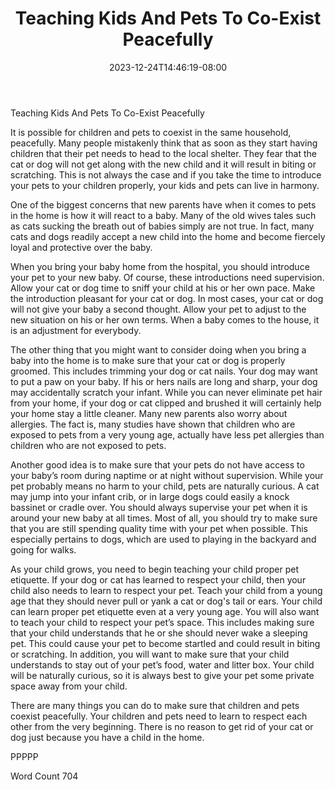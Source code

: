 ﻿---
title: "Teaching Kids And Pets To Co-Exist Peacefully"
date: 2023-12-24T14:46:19-08:00
description: "TXT Tips for Web Success"
featured_image: "/images/TXT.jpg"
tags: ["TXT"]
---

Teaching Kids And Pets To Co-Exist Peacefully

It is possible for children and pets to coexist in the same household, peacefully. Many people mistakenly think that as soon as they start having children that their pet needs to head to the local shelter. They fear that the cat or dog will not get along with the new child and it will result in biting or scratching. This is not always the case and if you take the time to introduce your pets to your children properly, your kids and pets can live in harmony. 

One of the biggest concerns that new parents have when it comes to pets in the home is how it will react to a baby. Many of the old wives tales such as cats sucking the breath out of babies simply are not true. In fact, many cats and dogs readily accept a new child into the home and become fiercely loyal and protective over the baby. 

When you bring your baby home from the hospital, you should introduce your pet to your new baby. Of course, these introductions need supervision. Allow your cat or dog time to sniff your child at his or her own pace. Make the introduction pleasant for your cat or dog. In most cases, your cat or dog will not give your baby a second thought. Allow your pet to adjust to the new situation on his or her own terms. When a baby comes to the house, it is an adjustment for everybody.

The other thing that you might want to consider doing when you bring a baby into the home is to make sure that your cat or dog is properly groomed. This includes trimming your dog or cat nails. Your dog may want to put a paw on your baby.  If his or hers nails are long and sharp, your dog may accidentally scratch your infant. While you can never eliminate pet hair from your home, if your dog or cat clipped and brushed it will certainly help your home stay a little cleaner. Many new parents also worry about allergies. The fact is, many studies have shown that children who are exposed to pets from a very young age, actually have less pet allergies than children who are not exposed to pets.

Another good idea is to make sure that your pets do not have access to your baby’s room during naptime or at night without supervision. While your pet probably means no harm to your child, pets are naturally curious. A cat may jump into your infant crib, or in large dogs could easily a knock bassinet or cradle over. You should always supervise your pet when it is around your new baby at all times. Most of all, you should try to make sure that you are still spending quality time with your pet when possible. This especially pertains to dogs, which are used to playing in the backyard and going for walks.

As your child grows, you need to begin teaching your child proper pet etiquette. If your dog or cat has learned to respect your child, then your child also needs to learn to respect your pet. Teach your child from a young age that they should never pull or yank a cat or dog's tail or ears. Your child can learn proper pet etiquette even at a very young age. You will also want to teach your child to respect your pet’s space. This includes making sure that your child understands that he or she should never wake a sleeping pet. This could cause your pet to become startled and could result in biting or scratching.
In addition, you will want to make sure that your child understands to stay out of your pet’s food, water and litter box. Your child will be naturally curious, so it is always best to give your pet some private space away from your child.

There are many things you can do to make sure that children and pets coexist peacefully.  Your children and pets need to learn to respect each other from the very beginning.  There is no reason to get rid of your cat or dog just because you have a child in the home.

PPPPP

Word Count 704

